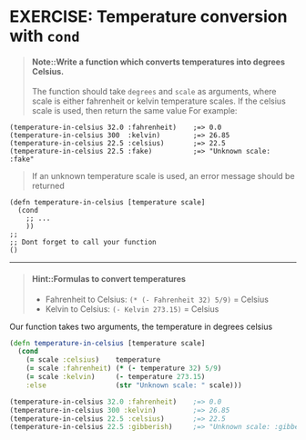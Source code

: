 # EXERCISE: Temperature conversion with `cond`

> #### Note::Write a function which converts temperatures into degrees Celsius.
> The function should take `degrees` and `scale` as arguments, where scale is either fahrenheit or kelvin temperature scales.  If the celsius scale is used, then return the same value
> For example:
```cloure
(temperature-in-celsius 32.0 :fahrenheit)    ;=> 0.0
(temperature-in-celsius 300  :kelvin)        ;=> 26.85
(temperature-in-celsius 22.5 :celsius)       ;=> 22.5
(temperature-in-celsius 22.5 :fake)          ;=> "Unknown scale: :fake"
```
> If an unknown temperature scale is used, an error message should be returned
``` eval-clojure
(defn temperature-in-celsius [temperature scale]
  (cond
    ;; ...
    ))
;;
;; Dont forget to call your function
()
```

<hr />

> #### Hint::Formulas to convert temperatures
> * Fahrenheit to Celsius: `(* (- Fahrenheit 32) 5/9)` = Celsius
> * Kelvin to Celsius:     `(- Kelvin 273.15)` = Celsius


<!--sec data-title="Reveal answer..." data-id="answer001" data-collapse=true ces-->

Our function takes two arguments, the temperature in degrees celsius

``` clojure
(defn temperature-in-celsius [temperature scale]
  (cond
    (= scale :celsius)    temperature
    (= scale :fahrenheit) (* (- temperature 32) 5/9)
    (= scale :kelvin)     (- temperature 273.15)
    :else                 (str "Unknown scale: " scale)))

(temperature-in-celsius 32.0 :fahrenheit)    ;=> 0.0
(temperature-in-celsius 300 :kelvin)         ;=> 26.85
(temperature-in-celsius 22.5 :celsius)       ;=> 22.5
(temperature-in-celsius 22.5 :gibberish)     ;=> "Unknown scale: :gibberish"
```
<!--endsec-->
